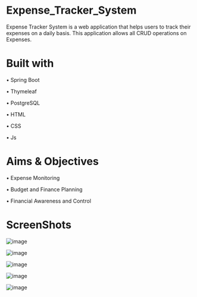# Expense_Tracker_System
Expense Tracker System is a web application that helps users to track their expenses on a daily basis. This application allows all CRUD operations on Expenses.

# **Built with**

•	Spring Boot

•	Thymeleaf

•	PostgreSQL

•	HTML

•	CSS 

•	Js

# **Aims & Objectives**

•	Expense Monitoring

•	Budget and Finance Planning

•	Financial Awareness and Control

# **ScreenShots**
![image](https://github.com/kushzz09/Expense_Tracker_System/assets/126875076/0e6dadeb-e7fb-4d85-81c1-54f80785a093)

![image](https://github.com/kushzz09/Expense_Tracker_System/assets/126875076/7ae0f3e5-949c-487a-9237-abc6d6dd16c0)

![image](https://github.com/kushzz09/Expense_Tracker_System/assets/126875076/8adf6bb3-43e3-4bcd-9b15-7c5f9762930f)

![image](https://github.com/kushzz09/Expense_Tracker_System/assets/126875076/a850e177-f686-42e1-b1d7-723136aa66c3)

![image](https://github.com/kushzz09/Expense_Tracker_System/assets/126875076/04819067-3b6a-4ca9-81bf-0bbee7541346)






